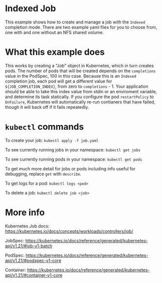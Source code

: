 Indexed Job
===

This example shows how to create and manage a job with the `Indexed` completion mode.
There are two example yaml files for you to choose from, one with and one without an NFS shared volume.

# What this example does
This works by creating a "Job" object in Kubernetes, which in turn creates pods.
The number of pods that will be created depends on the `completions` value in the PodSpec, 100 in this case.
Because this is an `Indexed` completion job, each pod will get a different value for `${JOB_COMPLETION_INDEX}`, from zero to `completions` - 1. Your application should be able to take this index value from stdin or an enviroment variable, and determine its task statically.
If you configure the pod `restartPolicy` to `OnFailure`, Kubernetes will automatically re-run contianers that have failed, though it will back off if it fails repeatedly.

# `kubectl` commands
To create your job: `kubectl apply -f job.yaml`

To see currently running jobs in your namespace: `kubectl get jobs`

To see currently running pods in your namespace: `kubectl get pods`

To get much more detail for jobs or pods including info useful for debugging, replace `get` with `describe`.

To get logs for a pod: `kubectl logs <pod>`

To delete a job: `kubectl delete job <job>`

# More info

Kubernetes Job docs: https://kubernetes.io/docs/concepts/workloads/controllers/job/

JobSpec: https://kubernetes.io/docs/reference/generated/kubernetes-api/v1.21/#job-v1-batch

PodSpec: https://kubernetes.io/docs/reference/generated/kubernetes-api/v1.21/#podspec-v1-core

Container: https://kubernetes.io/docs/reference/generated/kubernetes-api/v1.21/#container-v1-core
